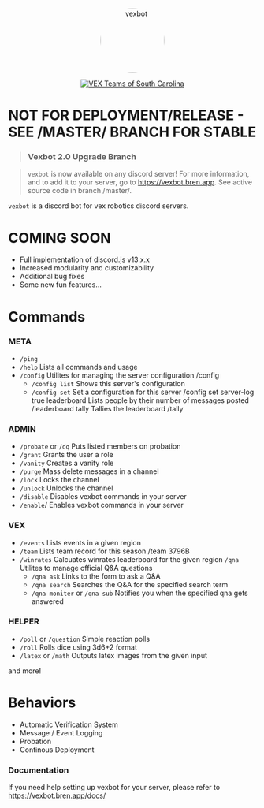 <div align="center">
  <br />
  <p>
    <a href="https://vexbot.bren.app/"><img src="./vexbot.png" width="130" alt="vexbot" style="border-radius: 100%"/></a>
  </p>
  <p>
    <a href="https://discord.gg/W9EcfQW"><img src="https://discordapp.com/api/guilds/310820885240217600/embed.png" alt="VEX Teams of South Carolina" /></a>
  </p>
</div>

# NOT FOR DEPLOYMENT/RELEASE - SEE /MASTER/ BRANCH FOR STABLE

> ### Vexbot 2.0 Upgrade Branch

> `vexbot` is now available on any discord server! For more information, and to add it to your server, go to https://vexbot.bren.app. See active source code in branch /master/.

`vexbot` is a discord bot for vex robotics discord servers.

# COMING SOON
- Full implementation of discord.js v13.x.x
- Increased modularity and customizability
- Additional bug fixes
- Some new fun features...

# Commands

### META

- `/ping`
- `/help` Lists all commands and usage
- `/config` Utilites for managing the server configuration /config
  - `/config list` Shows this server's configuration
  - `/config set` Set a configuration for this server /config set server-log true
    leaderboard Lists people by their number of messages posted /leaderboard
    tally Tallies the leaderboard /tally

### ADMIN

- `/probate` or `/dq` Puts listed members on probation
- `/grant` Grants the user a role
- `/vanity` Creates a vanity role
- `/purge` Mass delete messages in a channel
- `/lock` Locks the channel
- `/unlock` Unlocks the channel
- `/disable` Disables vexbot commands in your server
- `/enable`/ Enables vexbot commands in your server

### VEX

- `/events` Lists events in a given region
- `/team` Lists team record for this season /team 3796B
- `/winrates` Calcuates winrates leaderboard for the given region
  `/qna` Utilites to manage official Q&A questions
  - `/qna ask` Links to the form to ask a Q&A
  - `/qna search` Searches the Q&A for the specified search term
  - `/qna moniter` or `/qna sub` Notifies you when the specified qna gets answered

### HELPER

- `/poll` or `/question` Simple reaction polls
- `/roll` Rolls dice using 3d6+2 format
- `/latex` or `/math` Outputs latex images from the given input

and more!

# Behaviors

- Automatic Verification System
- Message / Event Logging
- Probation
- Continous Deployment

### Documentation

If you need help setting up vexbot for your server, please refer to https://vexbot.bren.app/docs/
